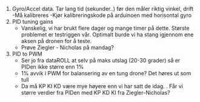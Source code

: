 1. Gyro/Accel data. Tar lang tid (sekunder..) før den måler riktig vinkel, drift
	-Må kalibreres
	-Kjør kalibreringskode på arduinoen med horisontal gyro
2. PID tuning gains
	- Vanskelig, vi har brukt flere dager og mange timer på dette. Største problemet er testriggen vår. Optimalt
	  burde vi ha stang igjennom ene aksen på dronen for å teste.
	- Prøve Ziegler - Nicholas på mandag?
3. PID to PWM
	- Ser jo fra dataROLL at selv på maks utslag (20-30 grader) så er PIDen ikke større enn 1%
	- 1% avvik i PWM for balansering av en tung drone? Det høres ut som tull
	- Da må KP KI KD være mye høyere enn vi har satt de idag.
	. Får vi større verdier fra PIDen med KP KD KI fra Ziegler-Nicholas?
